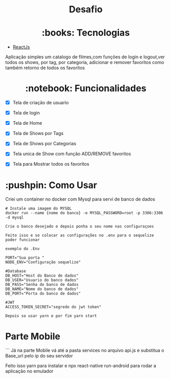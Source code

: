 <h1 align="center">Desafio</h1>


<h1 align="center"> 
	:books: Tecnologias 
</h1>

<ul>
    <li><a href="https://pt-br.reactjs.org/">ReactJs</a></li>
</ul>

<p>Aplicação simples um catalogo de filmes,com funções de login e logout,ver todos os shows, por tag, por categoria, adicionar e remover favoritos como também retorno de todos os favoritos</p>


<h1 align="center">:notebook: Funcionalidades</h1>

- [x] Tela de criação de usuario
- [x] Tela de login
- [x] Tela de Home  
- [x] Tela de Shows por Tags
- [x] Tela de Shows por Categorias
- [x] Tela unica de Show com função ADD/REMOVE favoritos
- [x] Tela para Mostrar todos os favoritos


<h1>:pushpin: Como Usar</h1>

<p>Criei um container no docker com Mysql para servi de banco de dados</p>

```
# Instale uma imagem do MYSQL
docker run --name {nome do banco} -e MYSQL_PASSWORD=root -p 3306:3306 -d mysql

Crie o banco desejado e depois ponha o seu nome nas configuraçoes 

Feito isso e so colocar as configurações no .env para o sequelize poder funcionar

exemplo do .Env

PORT="Sua porta "
NODE_ENV="Configuração sequelize"

#Database
DB_HOST="Host do Banco de dados"
DB_USER="Usuario do banco dados"
DB_PASS="Senha do banco de dados
DB_NAME="Nome do banco de dados"
DB_PORT="Porta do banco de dados"

#JWT
ACCESS_TOKEN_SECRET="segredo do jwt token"

Depois so usar yarn e por fim yarn start

```

<h1>Parte Mobile</h1>
```
Já na parte Mobile vá até a pasta services no arquivo api.js e substitua o Base_url pelo ip do seu servidor 

Feito isso yarn para instalar e npx react-native run-android para rodar a aplicação no emulador 

```
